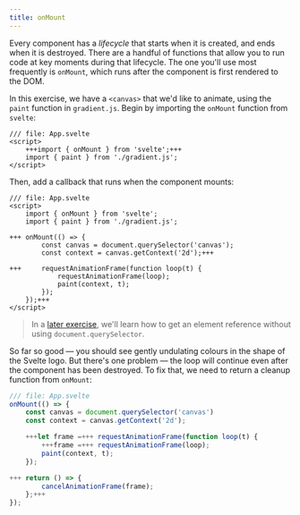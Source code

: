 ```yaml
---
title: onMount
---
```


Every component has a _lifecycle_ that starts when it is created, and ends when it is destroyed. There are a handful of functions that allow you to run code at key moments during that lifecycle. The one you'll use most frequently is `onMount`, which runs after the component is first rendered to the DOM.

In this exercise, we have a `<canvas>` that we'd like to animate, using the `paint` function in `gradient.js`. Begin by importing the `onMount` function from `svelte`:

```svelte
/// file: App.svelte
<script>
	+++import { onMount } from 'svelte';+++
	import { paint } from './gradient.js';
</script>
```

Then, add a callback that runs when the component mounts:

```svelte
/// file: App.svelte
<script>
	import { onMount } from 'svelte';
	import { paint } from './gradient.js';

+++	onMount(() => {
		const canvas = document.querySelector('canvas');
		const context = canvas.getContext('2d');+++

+++		requestAnimationFrame(function loop(t) {
			requestAnimationFrame(loop);
			paint(context, t);
		});
	});+++
</script>
```

> In a [later exercise](bind-this), we'll learn how to get an element reference without using `document.querySelector`.

So far so good — you should see gently undulating colours in the shape of the Svelte logo. But there's one problem — the loop will continue even after the component has been destroyed. To fix that, we need to return a cleanup function from `onMount`:

```js
/// file: App.svelte
onMount(() => {
	const canvas = document.querySelector('canvas')
	const context = canvas.getContext('2d');

	+++let frame =+++ requestAnimationFrame(function loop(t) {
		+++frame =+++ requestAnimationFrame(loop);
		paint(context, t);
	});

+++	return () => {
		cancelAnimationFrame(frame);
	};+++
});
```
